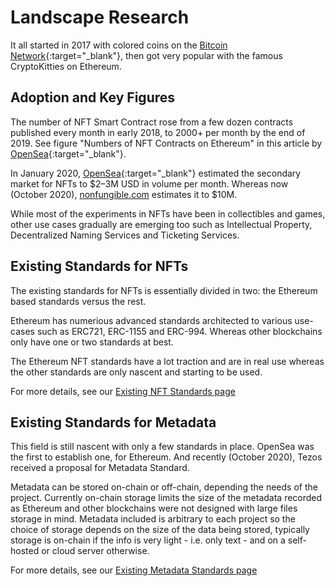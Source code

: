 
# Landscape Research

It all started in 2017 with colored coins on the [Bitcoin Network](https://en.bitcoin.it/wiki/Colored_Coins){:target="_blank"}, then got very popular with the famous CryptoKitties on Ethereum.


## Adoption and Key Figures

The number of NFT Smart Contract rose from a few dozen contracts published every month in early 2018, to 2000+ per month by the end of 2019. See figure "Numbers of NFT Contracts on Ethereum" in this article by [OpenSea](https://opensea.io/blog/guides/non-fungible-tokens/){:target="_blank"}.

In January 2020, [OpenSea](https://opensea.io/blog/guides/non-fungible-tokens/){:target="_blank"} estimated the secondary market for NFTs to $2–3M USD in volume per month. Whereas now (October 2020), [nonfungible.com](https://www.nonfungible.com/market/history) estimates it to $10M.

While most of the experiments in NFTs have been in collectibles and games, other use cases gradually are emerging too such as Intellectual Property, Decentralized Naming Services and Ticketing Services.


## Existing Standards for NFTs

The existing standards for NFTs is essentially divided in two: the Ethereum based standards versus the rest.

Ethereum has numerious advanced standards architected to various use-cases such as ERC721, ERC-1155 and ERC-994. Whereas other blockchains only have one or two standards at best. 

The Ethereum NFT standards have a lot traction and are in real use whereas the other standards are only nascent and starting to be used.

For more details, see our [Existing NFT Standards page](/workingDraft/existingNFTStandards.md) 


## Existing Standards for Metadata

This field is still nascent with only a few standards in place. OpenSea was the first to establish one, for Ethereum. And recently (October 2020), Tezos received a proposal for Metadata Standard.

Metadata can be stored on-chain or off-chain, depending the needs of the project. Currently on-chain storage limits the size of the metadata recorded as Ethereum and other blockchains were not designed with large files storage in mind. Metadata included is arbitrary to each project so the choice of storage depends on the size of the data being stored, typically storage is on-chain if the info is very light - i.e. only text - and on a self-hosted or cloud server otherwise.

For more details, see our [Existing Metadata Standards page](/workingDraft/existingMetadataStandards.md) 
